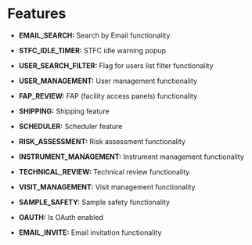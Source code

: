 # Features

* **EMAIL_SEARCH:** Search by Email functionality 

* **STFC_IDLE_TIMER:** STFC idle warning popup

* **USER_SEARCH_FILTER:** Flag for users list filter functionality

* **USER_MANAGEMENT:** User management functionality

* **FAP_REVIEW:** FAP (facility access panels) functionality

* **SHIPPING:** Shipping feature

* **SCHEDULER:** Scheduler feature

* **RISK_ASSESSMENT:** Risk assessment functionality

* **INSTRUMENT_MANAGEMENT:** Instrument management functionality

* **TECHNICAL_REVIEW:** Technical review functionality 

* **VISIT_MANAGEMENT:** Visit management functionality

* **SAMPLE_SAFETY:** Sample safety functionality

* **OAUTH:** Is OAuth enabled

* **EMAIL_INVITE:** Email invitation functionality    